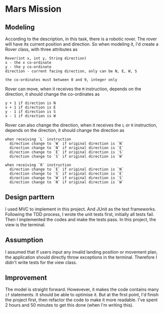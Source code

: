 Mars Mission
====================

## Modeling

According to the description, in this task, there is a robotic rover. The rover will have its current position and direction. So when modeling it, I'd create a Rover class, with three attributes as 

```
Rover(int x, int y, String direction)
x - the x co-ordinate
y - the y co-ordinate
direction - current facing direction, only can be N, E, W, S

the co-ordinates must between 0 and 9, integer only
```

Rover can move, when it receives the `M` instruction, depends on the direction, it should change the co-ordinates as
```
y + 1 if direction is N
x + 1 if direction is E
y - 1 if direction is S
x - 1 if direction is W
```

Rover can also change the direction, when it receives the `L` or `R` instruction, depends on the direction, it should change the direction as
```
when receiving `L` instruction
  direction change to `W` if original direction is `N`
  direction change to `N` if original direction is `E`
  direction change to `E` if original direction is `S`
  direction change to `S` if original direction is `W`

when receiving `R` instruction
  direction change to `E` if original direction is `N`
  direction change to `S` if original direction is `E`
  direction change to `W` if original direction is `S`
  direction change to `N` if original direction is `W`
```

## Design parttern
I used MVC to implement in this project. And JUnit as the test frameworks. Following the TDD process, I wrote the unit tests first, initially all tests fail. Then I implemented the codes and make the tests pass. In this project, the view is the terminal.

## Assumption
I assumed that if users input any invalid landing position or movement plan, the application should directly throw exceptions in the terminal. Therefore I didn't write tests for the view class.

## Improvement
The model is straight forward. Howevever, it makes the code contains many `if` statements. It should be able to optimise it. But at the first point, I'd finish the project first, then refactor the code to make it more readable. I've spent 2 hours and 50 minutes to get this done (when I'm writing this).
